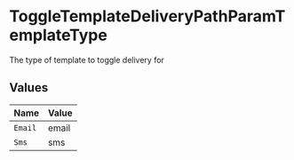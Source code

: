 # ToggleTemplateDeliveryPathParamTemplateType

The type of template to toggle delivery for


## Values

| Name    | Value   |
| ------- | ------- |
| `Email` | email   |
| `Sms`   | sms     |